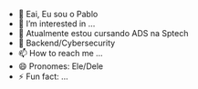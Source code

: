 - 👋 Eai, Eu sou o Pablo
- 👀 I’m interested in ...
- 🌱 Atualmente estou cursando ADS na Sptech
- 💞️ Backend/Cybersecurity
- 📫 How to reach me ...
- 😄 Pronomes: Ele/Dele
- ⚡ Fun fact: ...

<!---
AlbaDr52/AlbaDr52 is a ✨ special ✨ repository because its `README.md` (this file) appears on your GitHub profile.
You can click the Preview link to take a look at your changes.
--->
